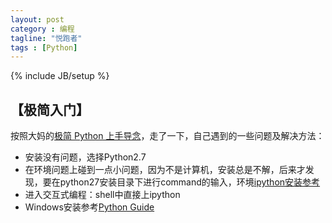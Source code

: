 ```yaml
---
layout: post
category : 编程
tagline: "悦跑者"
tags : [Python]
---
```

{% include JB/setup %}

## 【极简入门】

按照大妈的[极简 Python 上手导念](http://wiki.zoomquiet.io/pythonic/MinimalistPyStart)，走了一下，自己遇到的一些问题及解决方法：

* 安装没有问题，选择Python2.7
* 在环境问题上碰到一点小问题，因为不是计算机，安装总是不解，后来才发现，要在python27安装目录下进行command的输入，环境[ipython安装参考](http://my.oschina.net/itfanr/blog/195675)
* 进入交互式编程：shell中直接上ipython
* Windows安装参考[Python Guide](http://docs.python-guide.org/en/latest/starting/install/win/)